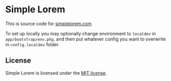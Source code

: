 # Simple Lorem

This is source code for [simplelorem.com](https://www.simplelorem.com/)

To set up locally you may optionally change environment to `localdev` in `app/bootstrap/env.php`, and then put 
whatever config you want to overwrite in `config.localdev` folder.

## License

Simple Lorem is licensed under the [MIT license](https://opensource.org/licenses/MIT).

